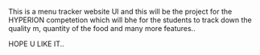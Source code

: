 This is a menu tracker website UI and this will be the project for the HYPERION competetion which will bhe for the students to track down the quality m, quantity of the food and many more features..


HOPE U LIKE IT..
